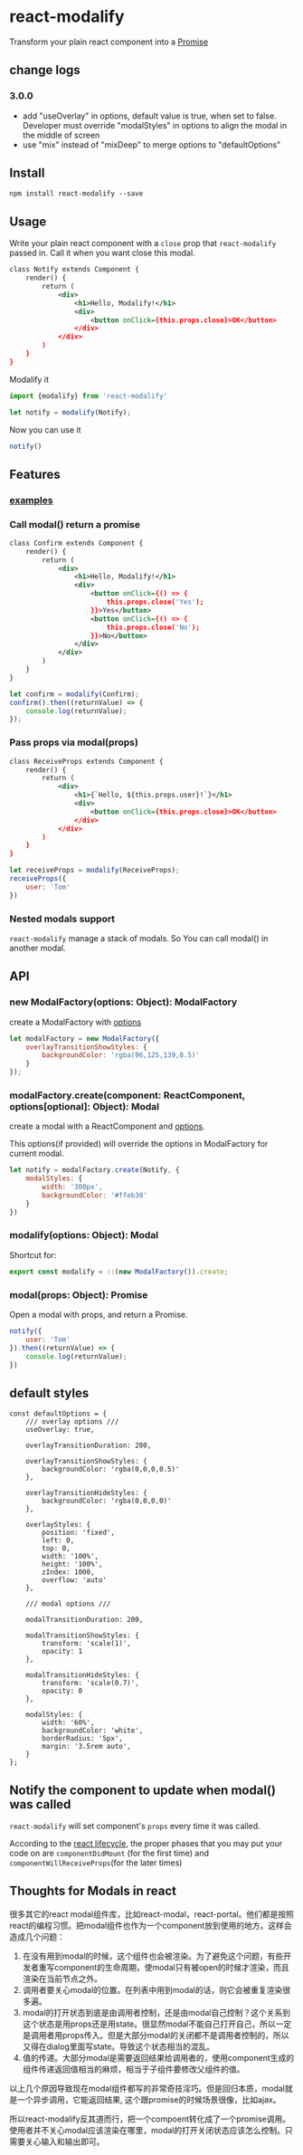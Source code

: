 # react-modalify

Transform your plain react component into a [Promise](https://developer.mozilla.org/en-US/docs/Web/JavaScript/Reference/Global_Objects/Promise)

## change logs
### 3.0.0
- add "useOverlay" in options, default value is true, when set to false. Developer must override "modalStyles" in options to align the modal in the middle of screen
- use "mix" instead of "mixDeep" to merge options to "defaultOptions"


## Install

```shell
npm install react-modalify --save
```

## Usage

Write your plain react component with a ```close``` prop that ```react-modalify``` passed in. Call it when you want close this modal.

```xml
class Notify extends Component {
    render() {
        return (
            <div>
                <h1>Hello, Modalify!</h1>
                <div>
                    <button onClick={this.props.close}>OK</button>
                </div>
            </div>
        )
    }
}
```

Modalify it

```js
import {modalify} from 'react-modalify'

let notify = modalify(Notify);
```

Now you can use it

```js
notify()
```

## Features

### [examples](http://youngjay.github.io/react-modalify/examples/examples.html)

### Call modal() return a promise

```xml
class Confirm extends Component {
    render() {
        return (
            <div>
                <h1>Hello, Modalify!</h1>
                <div>
                    <button onClick={() => {
                        this.props.close('Yes');
                    }}>Yes</button>
                    <button onClick={() => {
                        this.props.close('No');
                    }}>No</button>
                </div>
            </div>
        )
    }
}
```

```js
let confirm = modalify(Confirm);
confirm().then((returnValue) => {
	console.log(returnValue);
});
```

### Pass props via modal(props)

```xml
class ReceiveProps extends Component {
    render() {
        return (
            <div>
                <h1>{`Hello, ${this.props.user}!`}</h1>
                <div>
                    <button onClick={this.props.close}>OK</button>
                </div>
            </div>
        )
    }
}
```

```js
let receiveProps = modalify(ReceiveProps);
receiveProps({
	user: 'Tom'
})
```

### Nested modals support

```react-modalify``` manage a stack of modals. So You can call modal() in another modal.

## API

### new ModalFactory(options: Object<optional>): ModalFactory

create a ModalFactory with [options](https://github.com/youngjay/react-modalify/blob/master/src/ModalFactory.js#L10-L53)

```js
let modalFactory = new ModalFactory({
    overlayTransitionShowStyles: {
        backgroundColor: 'rgba(96,125,139,0.5)'        
    }
});
```

### modalFactory.create(component: ReactComponent, options[optional]: Object): Modal

create a modal with a ReactComponent and [options](https://github.com/youngjay/react-modalify/blob/master/src/ModalFactory.js#L10-L53).

This options(if provided) will override the options in ModalFactory for current modal.

```js
let notify = modalFactory.create(Notify, {
    modalStyles: {	
        width: '300px',
        backgroundColor: '#ffeb38'   
	}
})
```

### modalify(options: Object): Modal

Shortcut for:

```js
export const modalify = ::(new ModalFactory()).create;
```

### modal(props: Object): Promise

Open a modal with props, and return a Promise.

```js
notify({
	user: 'Tom'
}).then((returnValue) => {
	console.log(returnValue);
})
```

## default styles

```
const defaultOptions = {
    /// overlay options ///    
    useOverlay: true,

    overlayTransitionDuration: 200,

    overlayTransitionShowStyles: {
        backgroundColor: 'rgba(0,0,0,0.5)'        
    },

    overlayTransitionHideStyles: {
        backgroundColor: 'rgba(0,0,0,0)'        
    },

    overlayStyles: {
        position: 'fixed',
        left: 0,
        top: 0,
        width: '100%',
        height: '100%',
        zIndex: 1000,
        overflow: 'auto'
    },

    /// modal options ///
    
    modalTransitionDuration: 200,

    modalTransitionShowStyles: {
        transform: 'scale(1)',
        opacity: 1
    },

    modalTransitionHideStyles: {
        transform: 'scale(0.7)',
        opacity: 0      
    },

    modalStyles: {
        width: '60%',
        backgroundColor: 'white',
        borderRadius: '5px',
        margin: '3.5rem auto',
    }
};

```

## Notify the component to update when modal() was called

```react-modalify``` will set component's ```props``` every time it was called.

According to the [react lifecycle](http://facebook.github.io/react/docs/component-specs.html), the proper phases that you may put your code on are ```componentDidMount``` (for the first time) and ```componentWillReceiveProps```(for the later times)

## Thoughts for Modals in react

很多其它的react modal组件库，比如react-modal，react-portal。他们都是按照react的编程习惯。把modal组件也作为一个component放到使用的地方。这样会造成几个问题：

1. 在没有用到modal的时候，这个组件也会被渲染。为了避免这个问题，有些开发者重写component的生命周期，使modal只有被open的时候才渲染，而且渲染在当前节点之外。
1. 调用者要关心modal的位置。在列表中用到modal的话，则它会被重复渲染很多遍。
1. modal的打开状态到底是由调用者控制，还是由modal自己控制？这个关系到这个状态是用props还是用state。很显然modal不能自己打开自己，所以一定是调用者用props传入。但是大部分modal的关闭都不是调用者控制的，所以又得在dialog里面写state。导致这个状态相当的混乱。
1. 值的传递。大部分modal是需要返回结果给调用者的，使用component生成的组件传递返回值相当的麻烦，相当于子组件要修改父组件的值。

以上几个原因导致现在modal组件都写的非常奇技淫巧。但是回归本质，modal就是一个异步调用，它能返回结果, 这个跟promise的时候场景很像，比如ajax。

所以react-modalify反其道而行，把一个compoent转化成了一个promise调用。使用者并不关心modal应该渲染在哪里，modal的打开关闭状态应该怎么控制。只需要关心输入和输出即可。
